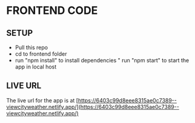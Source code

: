 # FRONTEND CODE

## SETUP

* Pull this repo
* cd to frontend folder
* run "npm install" to install dependencies
" run "npm start" to start the app in local host

## LIVE URL
The live url for the app is at [https://6403c99d8eee8315ae0c7389--viewcityweather.netlify.app/](https://6403c99d8eee8315ae0c7389--viewcityweather.netlify.app/)
